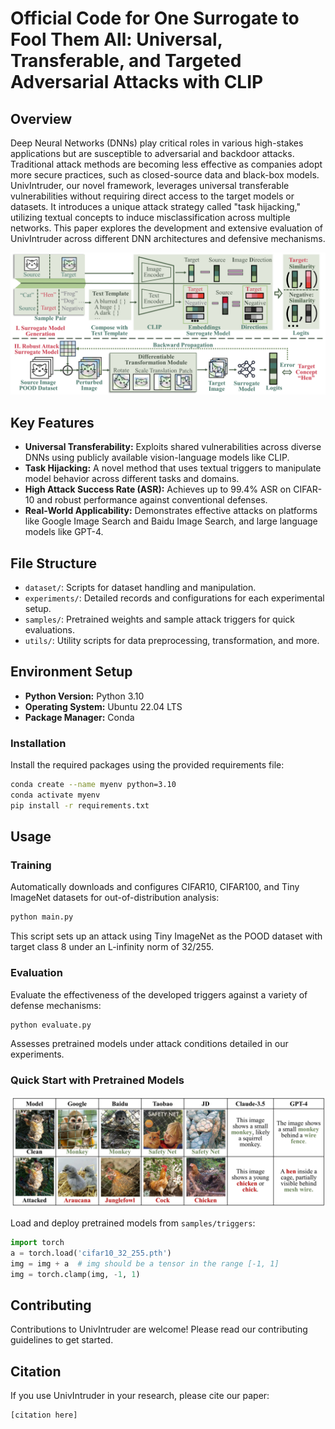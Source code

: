 
# Official Code for One Surrogate to Fool Them All: Universal, Transferable, and Targeted Adversarial Attacks with CLIP

## Overview
Deep Neural Networks (DNNs) play critical roles in various high-stakes applications but are susceptible to adversarial and backdoor attacks. Traditional attack methods are becoming less effective as companies adopt more secure practices, such as closed-source data and black-box models. UnivIntruder, our novel framework, leverages universal transferable vulnerabilities without requiring direct access to the target models or datasets. It introduces a unique attack strategy called "task hijacking," utilizing textual concepts to induce misclassification across multiple networks. This paper explores the development and extensive evaluation of UnivIntruder across different DNN architectures and defensive mechanisms.

![Method Overview](assets/method.png)

## Key Features
- **Universal Transferability:** Exploits shared vulnerabilities across diverse DNNs using publicly available vision-language models like CLIP.
- **Task Hijacking:** A novel method that uses textual triggers to manipulate model behavior across different tasks and domains.
- **High Attack Success Rate (ASR):** Achieves up to 99.4\% ASR on CIFAR-10 and robust performance against conventional defenses.
- **Real-World Applicability:** Demonstrates effective attacks on platforms like Google Image Search and Baidu Image Search, and large language models like GPT-4.

## File Structure
- `dataset/`: Scripts for dataset handling and manipulation.
- `experiments/`: Detailed records and configurations for each experimental setup.
- `samples/`: Pretrained weights and sample attack triggers for quick evaluations.
- `utils/`: Utility scripts for data preprocessing, transformation, and more.

## Environment Setup
- **Python Version:** Python 3.10
- **Operating System:** Ubuntu 22.04 LTS
- **Package Manager:** Conda

### Installation
Install the required packages using the provided requirements file:
```bash
conda create --name myenv python=3.10
conda activate myenv
pip install -r requirements.txt
```

## Usage
### Training
Automatically downloads and configures CIFAR10, CIFAR100, and Tiny ImageNet datasets for out-of-distribution analysis:
```bash
python main.py
```
This script sets up an attack using Tiny ImageNet as the POOD dataset with target class 8 under an L-infinity norm of 32/255.

### Evaluation
Evaluate the effectiveness of the developed triggers against a variety of defense mechanisms:
```bash
python evaluate.py
```
Assesses pretrained models under attack conditions detailed in our experiments.

### Quick Start with Pretrained Models

![Case Study Results](assets/case_study.jpg)

Load and deploy pretrained models from `samples/triggers`:
```python
import torch
a = torch.load('cifar10_32_255.pth')
img = img + a  # img should be a tensor in the range [-1, 1]
img = torch.clamp(img, -1, 1)
```

## Contributing
Contributions to UnivIntruder are welcome! Please read our contributing guidelines to get started.

## Citation
If you use UnivIntruder in your research, please cite our paper:
```
[citation here]
```
